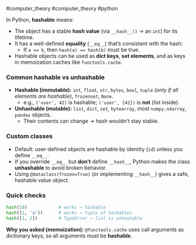 #computer_theory #computer_theory #python 

In Python, **hashable** means:

- The object has a stable **hash value** (via `__hash__()` → an `int`) for its lifetime.
- It has a well-defined **equality** (`__eq__`) that’s consistent with the hash:
    - If `a == b`, then `hash(a) == hash(b)` must be true.
- Hashable objects can be used as **dict keys**, **set elements**, and as keys in memoization caches like `functools.cache`.

### Common hashable vs unhashable

- **Hashable (immutable):** `int`, `float`, `str`, `bytes`, `bool`, `tuple` _(only if all elements are hashable)_, `frozenset`, `None`.
    - e.g., `('user', 42)` is hashable; `('user', [42])` is **not** (list inside).
- **Unhashable (mutable):** `list`, `dict`, `set`, `bytearray`, most `numpy.ndarray`, `pandas` objects.
    - Their contents can change → hash wouldn’t stay stable.

### Custom classes

- Default: user-defined objects are hashable by identity (`id`) unless you define `__eq__`.
- If you override `__eq__` but **don’t** define `__hash__`, Python makes the class **unhashable** to avoid broken behavior.
- Using `@dataclass(frozen=True)` (or implementing `__hash__`) gives a safe, hashable value object.

### Quick checks

```python
hash(10)            # works → hashable
hash((1, 'a'))      # works → tuple of hashables
hash([1, 2])        # TypeError → list is unhashable

```

**Why you asked (memoization):** `@functools.cache` uses call arguments as dictionary keys, so all arguments must be **hashable**.